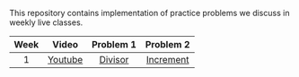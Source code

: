 This repository contains implementation of practice problems we discuss in weekly live classes.

| Week |                         Video                          |          Problem 1           |            Problem 2             |
| :--: | :----------------------------------------------------: | :--------------------------: | :------------------------------: |
|  1   | [Youtube](https://www.youtube.com/watch?v=Nmn6gnsfIpM) | [Divisor](./Week-1/divisor/) | [Increment](./Week-1/increment/) |
